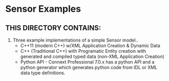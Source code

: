 # Sensor Examples

## THIS DIRECTORY CONTAINS:

1. Three example implementations of a simple Sensor model..
    - C++11 (modern C++) w/XML Application Creation & Dynamic Data
    - C++ (Traditional C++) with Programatic Entity creation with generated and compiled typed data (non-XML Application Creation)
    - Python API - Connext Professional 7.0.x has a python API and a python generator which generates python code from IDL or XML data type definitions.




